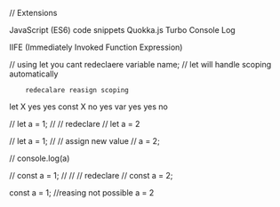 // Extensions

JavaScript (ES6) code snippets
Quokka.js
Turbo Console Log


IIFE (Immediately Invoked Function Expression)

// using let you cant redeclaere variable name;
// let will handle scoping automatically

        redecalare reasign scoping

let        X           yes   yes
const      X            no   yes
var        yes          yes   no



// let a = 1;
// // redeclare
// let a = 2

// let a = 1;
// // assign new value
// a = 2;

// console.log(a)

// const a = 1;
// // // redeclare
// const a = 2;

const a = 1;
//reasing not possible
a = 2
